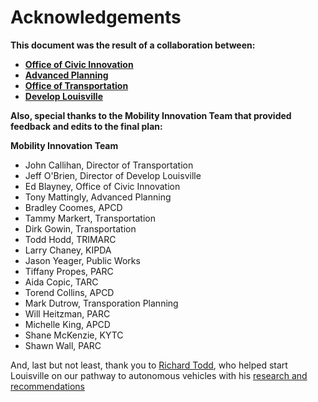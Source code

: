 # Acknowledgements

**This document was the result of a collaboration between:**

* [**Office of Civic Innovation**](https://projects.lsvll.io/)
* [**Advanced Planning**](https://louisvilleky.gov/government/advanced-planning)
* [**Office of Transportation**](https://louisvilleky.gov/government/public-works/about-public-works)
* [**Develop Louisville**](https://louisvilleky.gov/government/develop-louisville)

**Also, special thanks to the Mobility Innovation Team that provided feedback and edits to the final plan:**

**Mobility Innovation Team**

* John Callihan, Director of Transportation
* Jeff O'Brien, Director of Develop Louisville
* Ed Blayney, Office of Civic Innovation
* Tony Mattingly, Advanced Planning
* Bradley Coomes, APCD
* Tammy Markert, Transportation
* Dirk Gowin, Transportation
* Todd Hodd, TRIMARC
* Larry Chaney, KIPDA
* Jason Yeager, Public Works
* Tiffany Propes, PARC
* Aida Copic, TARC
* Torend Collins, APCD
* Mark Dutrow, Transporation Planning
* Will Heitzman, PARC
* Michelle King, APCD
* Shane McKenzie, KYTC
* Shawn Wall, PARC

And, last but not least, thank you to [Richard Todd](https://twitter.com/rcctodd?lang=en), who helped start Louisville on our pathway to autonomous vehicles with his [research and recommendations](https://github.com/louisvillemetro-innovation/autonomousvehicles/blob/master/Louisville%20AV%20Policy%20v1.0.docx)

